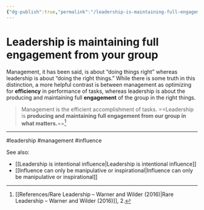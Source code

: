 ```yaml
---
{"dg-publish":true,"permalink":"/leadership-is-maintaining-full-engagement-from-your-group/"}
---
```



# Leadership is maintaining full engagement from your group

Management, it has been said, is about “doing things right” whereas leadership is about “doing the right things.” While there is some truth in this distinction, a more helpful contrast is between management as optimizing for **efficiency** in performance of tasks, whereas leadership is about the producing and maintaining full **engagement** of the group in the right things.

> Management is the efficient accomplishment of tasks. ==Leadership is **producing and maintaining full engagement from our group in what matters.**==[^1]


---
#leadership #management #influence 

See also:
 - [[Leadership is intentional influence\|Leadership is intentional influence]]
 - [[Influence can only be manipulative or inspirational\|Influence can only be manipulative or inspirational]]

[^1]: [[References/Rare Leadership – Warner and Wilder (2016)\|Rare Leadership – Warner and Wilder (2016)]], 2.